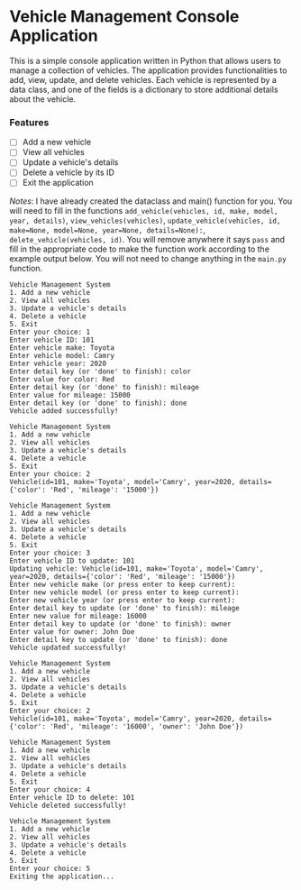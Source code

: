 # Vehicle Management Console Application

This is a simple console application written in Python that allows users to manage a collection of vehicles. The application provides functionalities to add, view, update, and delete vehicles. Each vehicle is represented by a data class, and one of the fields is a dictionary to store additional details about the vehicle.

### Features

- [ ] Add a new vehicle
- [ ] View all vehicles
- [ ] Update a vehicle's details
- [ ] Delete a vehicle by its ID
- [ ] Exit the application

_Notes_:
I have already created the dataclass and main() function for you. You will need to fill in the functions `add_vehicle(vehicles, id, make, model, year, details)`, `view_vehicles(vehicles)`, `update_vehicle(vehicles, id, make=None, model=None, year=None, details=None):`, `delete_vehicle(vehicles, id)`. You will remove anywhere it says `pass` and fill in the appropriate code to make the function work according to the example output below. You will not need to change anything in the `main.py` function.

```
Vehicle Management System
1. Add a new vehicle
2. View all vehicles
3. Update a vehicle's details
4. Delete a vehicle
5. Exit
Enter your choice: 1
Enter vehicle ID: 101
Enter vehicle make: Toyota
Enter vehicle model: Camry
Enter vehicle year: 2020
Enter detail key (or 'done' to finish): color
Enter value for color: Red
Enter detail key (or 'done' to finish): mileage
Enter value for mileage: 15000
Enter detail key (or 'done' to finish): done
Vehicle added successfully!

Vehicle Management System
1. Add a new vehicle
2. View all vehicles
3. Update a vehicle's details
4. Delete a vehicle
5. Exit
Enter your choice: 2
Vehicle(id=101, make='Toyota', model='Camry', year=2020, details={'color': 'Red', 'mileage': '15000'})

Vehicle Management System
1. Add a new vehicle
2. View all vehicles
3. Update a vehicle's details
4. Delete a vehicle
5. Exit
Enter your choice: 3
Enter vehicle ID to update: 101
Updating vehicle: Vehicle(id=101, make='Toyota', model='Camry', year=2020, details={'color': 'Red', 'mileage': '15000'})
Enter new vehicle make (or press enter to keep current):
Enter new vehicle model (or press enter to keep current):
Enter new vehicle year (or press enter to keep current):
Enter detail key to update (or 'done' to finish): mileage
Enter new value for mileage: 16000
Enter detail key to update (or 'done' to finish): owner
Enter value for owner: John Doe
Enter detail key to update (or 'done' to finish): done
Vehicle updated successfully!

Vehicle Management System
1. Add a new vehicle
2. View all vehicles
3. Update a vehicle's details
4. Delete a vehicle
5. Exit
Enter your choice: 2
Vehicle(id=101, make='Toyota', model='Camry', year=2020, details={'color': 'Red', 'mileage': '16000', 'owner': 'John Doe'})

Vehicle Management System
1. Add a new vehicle
2. View all vehicles
3. Update a vehicle's details
4. Delete a vehicle
5. Exit
Enter your choice: 4
Enter vehicle ID to delete: 101
Vehicle deleted successfully!

Vehicle Management System
1. Add a new vehicle
2. View all vehicles
3. Update a vehicle's details
4. Delete a vehicle
5. Exit
Enter your choice: 5
Exiting the application...


```

